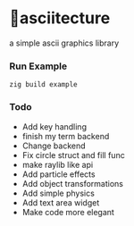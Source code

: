 # 🔺asciitecture
a simple ascii graphics library

### Run Example
```zig build example```

### Todo
- Add key handling
- finish my term backend
- Change backend
- Fix circle struct and fill func
- make raylib like api
- Add particle effects
- Add object transformations
- Add simple physics 
- Add text area widget
- Make code more elegant

